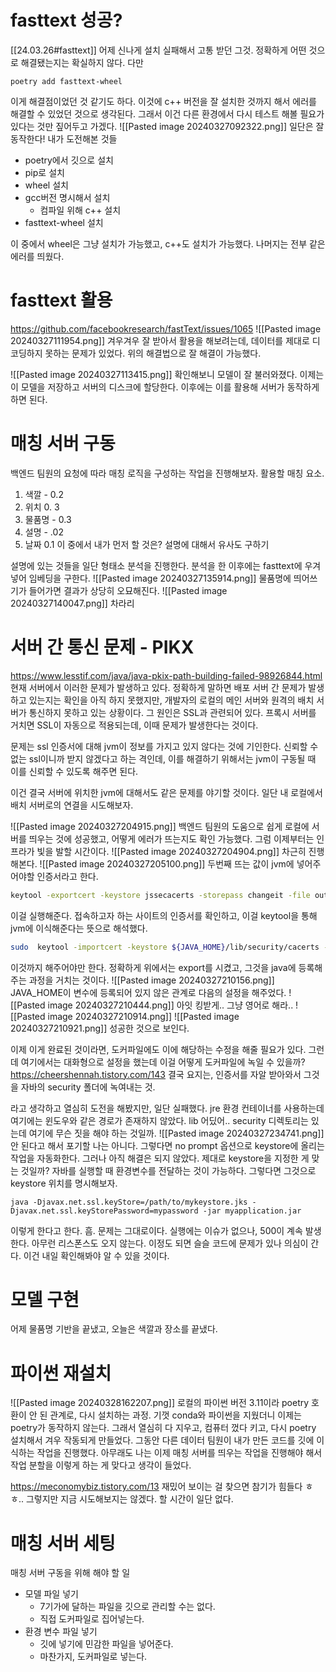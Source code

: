 # fasttext 성공?
[[24.03.26#fasttext]]
어제 신나게 설치 실패해서 고통 받던 그것.
정확하게 어떤 것으로 해결됐는지는 확실하지 않다.
다만
```
poetry add fasttext-wheel
```
이게 해결점이었던 것 같기도 하다.
이것에 c++ 버전을 잘 설치한 것까지 해서 에러를 해결할 수 있었던 것으로 생각된다. 
그래서 이건 다른 환경에서 다시 테스트 해볼 필요가 있다는 것만 짚어두고 가겠다. ![[Pasted image 20240327092322.png]]
일단은 잘 동작한다!
내가 도전해본 것들
- poetry에서 깃으로 설치
- pip로 설치
- wheel 설치
- gcc버전 명시해서 설치
	- 컴파일 위해 c++ 설치
- fasttext-wheel 설치

이 중에서 wheel은 그냥 설치가 가능했고, c++도 설치가 가능했다.
나머지는 전부 같은 에러를 띄웠다. 

# fasttext 활용
https://github.com/facebookresearch/fastText/issues/1065
![[Pasted image 20240327111954.png]]
겨우겨우 잘 받아서 활용을 해보려는데, 데이터를 제대로 디코딩하지 못하는 문제가 있었다.
위의 해결법으로 잘 해결이 가능했다.

![[Pasted image 20240327113415.png]]
확인해보니 모델이 잘 불러와졌다. 
이제는 이 모델을 저장하고 서버의 디스크에 할당한다. 
이후에는 이를 활용해 서버가 동작하게 하면 된다.


# 매칭 서버 구동
백엔드 팀원의 요청에 따라 매칭 로직을 구성하는 작업을 진행해보자.
활용할 매칭 요소.
1. 색깔 - 0.2
2. 위치 0. 3
3. 물품명 - 0.3
4. 설명 - .02
5. 날짜 0.1
이 중에서 내가 먼저 할 것은? 설명에 대해서 유사도 구하기


설명에 있는 것들을 일단 형태소 분석을 진행한다.
분석을 한 이후에는 fasttext에 우겨 넣어 임베딩을 구한다. 
![[Pasted image 20240327135914.png]]
물품명에 띄어쓰기가 들어가면 결과가 상당히 오묘해진다.
![[Pasted image 20240327140047.png]]
차라리 

# 서버 간 통신 문제 - PIKX
https://www.lesstif.com/java/java-pkix-path-building-failed-98926844.html
현재 서버에서 이러한 문제가 발생하고 있다.
정확하게 말하면 배포 서버 간 문제가 발생하고 있는지는 확인을 아직 하지 못했지만, 개발자의 로컬의 메인 서버와 원격의 배치 서버가 통신하지 못하고 있는 상황이다.
그 원인은 SSL과 관련되어 있다.
프록시 서버를 거치면 SSL이 자동으로 적용되는데, 이때 문제가 발생한다는 것이다.

문제는 ssl 인증서에 대해 jvm이 정보를 가지고 있지 않다는 것에 기인한다. 
신뢰할 수 없는 ssl이니까 받지 않겠다고 하는 격인데, 이를 해결하기 위해서는 jvm이 구동될 때 이를 신뢰할 수 있도록 해주면 된다.

이건 결국 서버에 위치한 jvm에 대해서도 같은 문제를 야기할 것이다.
일단 내 로컬에서 배치 서버로의 연결을 시도해보자.

![[Pasted image 20240327204915.png]]
백엔드 팀원의 도움으로 쉽게 로컬에 서버를 띄우는 것에 성공했고, 어떻게 에러가 뜨는지도 확인 가능했다. 그럼 이제부터는 인프라가 빛을 발할 시간이다. ![[Pasted image 20240327204904.png]]
차근히 진행해본다.
![[Pasted image 20240327205100.png]]
두번째 뜨는 값이 jvm에 넣어주어야할 인증서라고 한다.
```bash
keytool -exportcert -keystore jssecacerts -storepass changeit -file output.cert -alias lesstif.com-
```
이걸 실행해준다. 
접속하고자 하는 사이트의 인증서를 확인하고, 이걸 keytool을 통해 jvm에 이식해준다는 뜻으로 해석했다.
```bash
sudo  keytool -importcert -keystore ${JAVA_HOME}/lib/security/cacerts -storepass changeit -file output.cert -alias letsencrypt
```
이것까지 해주어야만 한다.
정확하게 위에서는 export를 시켰고, 그것을 java에 등록해주는 과정을 거치는 것이다.
![[Pasted image 20240327210156.png]]
JAVA_HOME이 변수에 등록되어 있지 않은 관계로 다음의 설정을 해주었다.
![[Pasted image 20240327210444.png]]
아잇 킹받게.. 그냥 영어로 해라..
![[Pasted image 20240327210914.png]]
![[Pasted image 20240327210921.png]]
성공한 것으로 보인다.

이제 이게 완료된 것이라면, 도커파일에도 이에 해당하는 수정을 해줄 필요가 있다.
그런데 여기에서는 대화형으로 설정을 했는데 이걸 어떻게 도커파일에 녹일 수 있을까?
https://cheershennah.tistory.com/143
결국 요지는, 인증서를 자알 받아와서 그것을 자바의 security 폴더에 녹여내는 것.


라고 생각하고 열심히 도전을 해봤지만, 일단 실패했다.
jre 환경 컨테이너를 사용하는데 여기에는 윈도우와 같은 경로가 존재하지 않았다. lib 어딨어..
security 디렉토리는 있는데 여기에 무슨 짓을 해야 하는 것일까.
![[Pasted image 20240327234741.png]]
안 된다고 해서 포기할 나는 아니다. 
그렇다면 no prompt 옵션으로 keystore에 올리는 작업을 자동화한다.
그러나 아직 해결은 되지 않았다. 제대로 keystore을 지정한 게 맞는 것일까?
자바를 실행할 때 환경변수를 전달하는 것이 가능하다.
그렇다면 그것으로 keystore 위치를 명시해보자.
```
java -Djavax.net.ssl.keyStore=/path/to/mykeystore.jks -Djavax.net.ssl.keyStorePassword=mypassword -jar myapplication.jar
```
이렇게 한다고 한다. 
흠.
문제는 그대로이다. 
실행에는 이슈가 없으나, 500이 계속 발생한다. 아무런 리스폰스도 오지 않는다.
이정도 되면 슬슬 코드에 문제가 있나 의심이 간다. 
이건 내일 확인해봐야 알 수 있을 것이다.

# 모델 구현
어제 물품명 기반을 끝냈고, 오늘은 색깔과 장소를 끝냈다. 

# 파이썬 재설치
![[Pasted image 20240328162207.png]]
로컬의 파이썬 버전 3.11이라 poetry 호환이 안 된 관계로, 다시 설치하는 과정.
기껏 conda와 파이썬을 지웠더니 이제는 poetry가 동작하지 않는다.
그래서 열심히 다 지우고, 컴퓨터 껐다 키고, 다시 poetry 설치해서 겨우 작동되게 만들었다.
그동안 다른 데이터 팀원이 내가 만든 코드를 깃에 이식하는 작업을 진행했다.
아무래도 나는 이제 매칭 서버를 띄우는 작업을 진행해야 해서 작업 분할을 이렇게 하는 게 맞다고 생각이 들었다.


https://meconomybiz.tistory.com/13
재밌어 보이는 걸 찾으면 참기가 힘들다 ㅎㅎ..
그렇지만 지금 시도해보지는 않겠다. 
할 시간이 일단 없다.

# 매칭 서버 세팅
매칭 서버 구동을 위해 해야 할 일
- 모델 파일 넣기
	- 7기가에 달하는 파일을 깃으로 관리할 수는 없다.
	- 직접 도커파일로 집어넣는다.
- 환경 변수 파일 넣기
	- 깃에 넣기에 민감한 파일을 넣어준다.
	- 마찬가지, 도커파일로 넣는다.